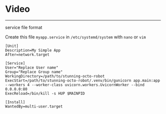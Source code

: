# Video

---

service file format

Create this file `myapp.service` in `/etc/systemd/system` with `nano` or `vim`

```
[Unit]
Description=My Simple App
After=network.target

[Service]
User="Replace User name"
Group="Replace Group name"
WorkingDirectory=/path/to/stunning-octo-robot
ExecStart=/path/to/stunning-octo-robot/.venv/bin/gunicorn app.main:app --workers 4 --worker-class uvicorn.workers.UvicornWorker --bind 0.0.0.0:80
ExecReload=/bin/kill -s HUP $MAINPID

[Install]
WantedBy=multi-user.target
```
